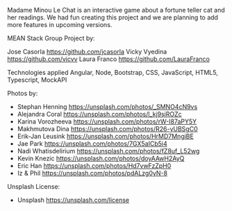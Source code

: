 Madame Minou Le Chat is an interactive game about a fortune teller cat and her readings. We had fun creating this project and we are planning to add more features in upcoming versions.

MEAN Stack Group Project by:
 
Jose Casorla    https://github.com/jcasorla 
Vicky Vyedina     https://github.com/vicvv
Laura Franco   https://github.com/LauraFranco


Technologies applied Angular, Node, Bootstrap, CSS, JavaScript, HTML5, Typescript, MockAPI

Photos by: 

* Stephan Henning https://unsplash.com/photos/_SMNO4cN9vs
* Alejandra Coral https://unsplash.com/photos/l_kj9sjROZc
* Karina Vorozheeva  https://unsplash.com/photos/rW-I87aPY5Y
* Makhmutova Dina https://unsplash.com/photos/R26-yUBSgC0
* Erik-Jan Leusink https://unsplash.com/photos/HrMD7MngiBE
* Jae Park https://unsplash.com/photos/7GX5aICb5i4
* Nadi Whatisdelirium https://unsplash.com/photos/fZ8uf_L52wg
* Kevin Knezic https://unsplash.com/photos/doyAAwH2AyQ
* Eric Han https://unsplash.com/photos/Hd7vwFzZpH0
* Iz & Phil https://unsplash.com/photos/pdALzg0yN-8


Unsplash License:

- Unsplash https://unsplash.com/license
